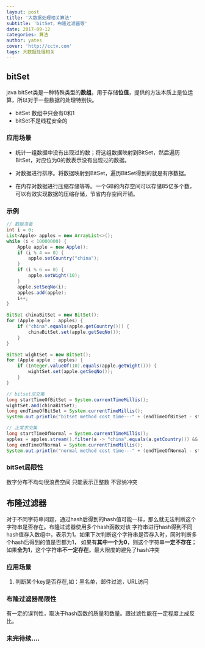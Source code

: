 ```yaml
---
layout: post
title: '大数据处理相关算法'
subtitle: 'bitSet，布隆过滤器等'
date: 2017-09-12
categories: 算法
author: yates
cover: 'http://cctv.com'
tags: 大数据处理相关
---
```


## bitSet
java bitSet类是一种特殊类型的**数组**，用于存储**位值**，提供的方法本质上是位运算，所以对于一些数据的处理特别快。
- bitSet 数组中只会有0和1
- bitSet不是线程安全的


### 应用场景
- 统计一组数据中没有出现过的数；将这组数据映射到BitSet，然后遍历BitSet，对应位为0的数表示没有出现过的数据。

- 对数据进行排序。将数据映射到BitSet，遍历BitSet得到的就是有序数据。

- 在内存对数据进行压缩存储等等。一个GB的内存空间可以存储85亿多个数，可以有效实现数据的压缩存储，节省内存空间开销。

### 示例

```java
// 数据准备
int i = 0;
List<Apple> apples = new ArrayList<>();
while (i < 10000000) {
    Apple apple = new Apple();
    if (i % 4 == 0) {
        apple.setCountry("china");
    }
    if (i % 6 == 0) {
        apple.setWight(10);
    }
    apple.setSeqNo(i);
    apples.add(apple);
    i++;
}

BitSet chinaBitSet = new BitSet();
for (Apple apple : apples) {
    if ("china".equals(apple.getCountry())) {
        chinaBitSet.set(apple.getSeqNo());
    }
}

BitSet wightSet = new BitSet();
for (Apple apple : apples) {
    if (Integer.valueOf(10).equals(apple.getWight())) {
        wightSet.set(apple.getSeqNo());
    }
}

// bitset求交集
long startTimeOfBitSet = System.currentTimeMillis();
wightSet.and(chinaBitSet);
long endTimeOfBitSet = System.currentTimeMillis();
System.out.println("bitset method cost time---" + (endTimeOfBitSet - startTimeOfBitSet));

// 正常求交集
long startTimeOfNormal = System.currentTimeMillis();
apples = apples.stream().filter(a -> "china".equals(a.getCountry()) && Integer.valueOf(10).equals(a.getWight())).collect(Collectors.toList());
long endTimeOfNormal = System.currentTimeMillis();
System.out.println("normal method cost time---" + (endTimeOfNormal - startTimeOfNormal));

```

### bitSet局限性
数字分布不均匀很浪费空间
只能表示正整数
不容纳冲突

## 布隆过滤器
对于不同字符串问题，通过hash后得到的hash值可能一样，那么就无法判断这个字符串是否存在。布隆过滤器使用多个hash函数对该
字符串进行hash得到不同hash值存入数组中，表示为1。如果下次判断这个字符串是否存入时，同时判断多个hash后得到的值是否都为1，
如果有**其中一个为0**，则这个字符串**一定不存在**；如果**全为1**，这个字符串**不一定存在**。最大限度的避免了hash冲突


### 应用场景

1. 判断某个key是否存在,如：黑名单，邮件过滤，URL访问

### 布隆过滤器局限性
有一定的误判性，取决于hash函数的质量和数量。跟过滤性能在一定程度上成反比。

### 未完待续....